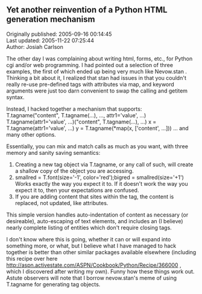 ## Yet another reinvention of a Python HTML generation mechanism  
Originally published: 2005-09-16 00:14:45  
Last updated: 2005-11-22 07:25:44  
Author: Josiah Carlson  
  
The other day I was complaining about writing html, forms, etc., for Python cgi and/or web programming.  I had pointed out a selection of three examples, the first of which ended up being very much like Nevow.stan .  Thinking a bit about it, I realized that stan had issues in that you couldn't really re-use pre-defined tags with attributes via map, and keyword arguments were just too darn convenient to swap the calling and getitem syntax.

Instead, I hacked together a mechanism that supports:
T.tagname("content", T.tagname(...), ..., attr1='value', ...)
T.tagname(attr1='value', ...)("content", T.tagname(...), ...)
x = T.tagname(attr1='value', ...)
y = T.tagname(*map(x, ['content', ...]))
... and many other options.

Essentially, you can mix and match calls as much as you want, with three memory and sanity saving semantics:
1. Creating a new tag object via T.tagname, or any call of such, will create a shallow copy of the object you are accessing.
2. smallred = T.font(size='-1', color='red');bigred = smallred(size='+1') Works exactly the way you expect it to.  If it doesn't work the way you expect it to, then your expectations are confused.
3. If you are adding content that sites within the tag, the content is replaced, not updated, like attributes.

This simple version handles auto-indentation of content as necessary (or desireable), auto-escaping of text elements, and includes an (I believe) nearly complete listing of entities which don't require closing tags.

I don't know where this is going, whether it can or will expand into something more, or what, but I believe what I have managed to hack together is better than other similar packages available elsewhere (including this recipe over here http://aspn.activestate.com/ASPN/Cookbook/Python/Recipe/366000 , which I discovered after writing my own).  Funny how these things work out.  Astute observers will note that I borrow nevow.stan's meme of using T.tagname for generating tag objects.
